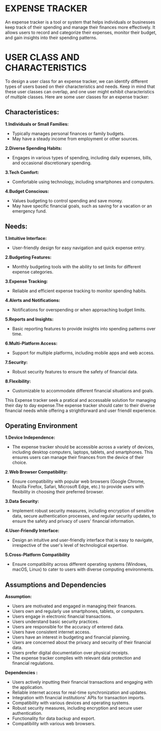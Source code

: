 # EXPENSE TRACKER
An expense tracker is a tool or system that helps individuals or businesses keep track of their spending and manage their finances more effectively. It allows users to record and categorize their expenses, monitor their budget, and gain insights into their spending patterns.

# USER CLASS AND CHARACTERISTICS
To design a user class for an expense tracker, we can identify different types of users based on their characteristics and needs. Keep in mind that these user classes can overlap, and one user might exhibit characteristics of multiple classes. Here are some user classes for an expense tracker:

## Characteristices:

**1.Individuals or Small Families:**
- Typically manages personal finances or family budgets.
- May have a steady income from employment or other sources.

**2.Diverse Spending Habits:**
- Engages in various types of spending, including daily expenses, bills, and occasional discretionary spending.

**3.Tech Comfort:**
- Comfortable using technology, including smartphones and computers.

**4.Budget Conscious:**
- Values budgeting to control spending and save money.
- May have specific financial goals, such as saving for a vacation or an emergency fund.

## Needs:

**1.Intuitive Interface:**
- User-friendly design for easy navigation and quick expense entry.

**2.Budgeting Features:**
- Monthly budgeting tools with the ability to set limits for different expense categories.

**3.Expense Tracking:**
- Reliable and efficient expense tracking to monitor spending habits.

**4.Alerts and Notifications:**
- Notifications for overspending or when approaching budget limits.

**5.Reports and Insights:**
- Basic reporting features to provide insights into spending patterns over time.

**6.Multi-Platform Access:**
- Support for multiple platforms, including mobile apps and web access.

**7.Security:**
- Robust security features to ensure the safety of financial data.

**8.Flexibility:**
- Customizable to accommodate different financial situations and goals.

This Expense tracker seek a pratical and accessable solution for managing their day to day expense.The expense tracker should cater to their diverse financial needs while offering a strightforward and user friendil experience.

## Operating Environment
**1.Device Independence:**
- The expense tracker should be accessible across a variety of devices, including desktop computers, laptops, tablets, and smartphones. This ensures users can manage their finances from the device of their choice.

**2.Web Browser Compatibility:**
- Ensure compatibility with popular web browsers (Google Chrome, Mozilla Firefox, Safari, Microsoft Edge, etc.) to provide users with flexibility in choosing their preferred browser.

**3.Data Security:**
- Implement robust security measures, including encryption of sensitive data, secure authentication processes, and regular security updates, to ensure the safety and privacy of users' financial information.

**4.User-Friendly Interface:**
- Design an intuitive and user-friendly interface that is easy to navigate, irrespective of the user's level of technological expertise.

**5.Cross-Platform Compatibility**
- Ensure compatibility across different operating systems (Windows, macOS, Linux) to cater to users with diverse computing environments.


## Assumptions and Dependencies
**Assumption:**
- Users are motivated and engaged in managing their finances.
-  Users own and regularly use smartphones, tablets, or computers.
- Users engage in electronic financial transactions.
- Users understand basic security practices.
- Users are responsible for the accuracy of entered data.
- Users have consistent internet access.
- Users have an interest in budgeting and financial planning.
- Users are concerned about the privacy and security of their financial data.
- Users prefer digital documentation over physical receipts.
-  The expense tracker complies with relevant data protection and financial regulations.

**Dependencies :**
- Users actively inputting their financial transactions and engaging with the application.
- Reliable internet access for real-time synchronization and updates.
- Integration with financial institutions' APIs for transaction imports.
- Compatibility with various devices and operating systems.
-  Robust security measures, including encryption and secure user authentication.
-  Functionality for data backup and export.
- Compatibility with various web browsers.

